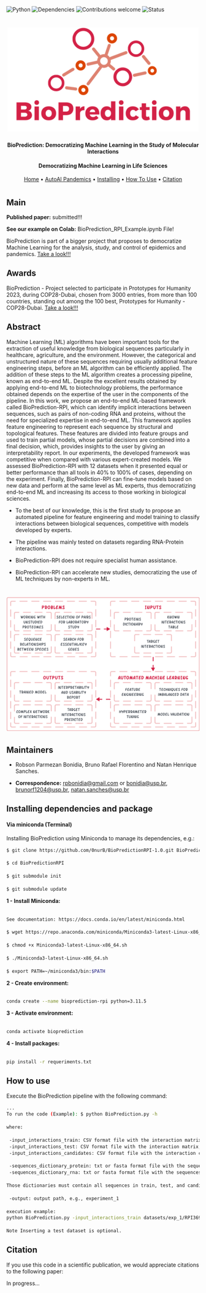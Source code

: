 ![Python](https://img.shields.io/badge/python-v3.7-blue)
![Dependencies](https://img.shields.io/badge/dependencies-up%20to%20date-brightgreen.svg)
![Contributions welcome](https://img.shields.io/badge/contributions-welcome-orange.svg)
![Status](https://img.shields.io/badge/status-up-brightgreen)

<h1 align="center">
  <img src="https://github.com/0nurB/BioPredictionRPI-1.0/blob/main/assets/logoBio.png" alt="BioPrediction" width="500">
</h1>

<h4 align="center">BioPrediction: Democratizing Machine Learning in the Study of Molecular Interactions</h4>

<h4 align="center">Democratizing Machine Learning in Life Sciences</h4>

<p align="center">
  <a href="https://github.com/Bonidia/BioPrediction">Home</a> •
  <a href="http://autoaipandemics.icmc.usp.br">AutoAI Pandemics</a> •
  <a href="#installing-dependencies-and-package">Installing</a> •
  <a href="#how-to-use">How To Use</a> •
  <a href="#citation">Citation</a> 
</p>

<h1 align="center"></h1>


## Main

**Published paper:** submitted!!!

**See our example on Colab:** BioPrediction_RPI_Example.ipynb File!

BioPrediction is part of a bigger project that proposes to democratize Machine Learning for the analysis, study, and control of epidemics and pandemics. [Take a look!!!](http://autoaipandemics.icmc.usp.br)

## Awards

BioPrediction - Project selected to participate in Prototypes for Humanity 2023, during COP28-Dubai, chosen from 3000 entries, from more than 100 countries, standing out among the 100 best, Prototypes for Humanity - COP28-Dubai. [Take a look!!!](https://www.prototypesforhumanity.com/project/bioprediction-framework/)


## Abstract

Machine Learning (ML) algorithms have been important tools for the extraction of useful knowledge from biological sequences particularly in healthcare, agriculture, and the environment. However, the categorical and unstructured nature of these sequences requiring usually additional feature engineering
steps, before an ML algorithm can be efficiently applied. The addition of these steps to the ML algorithm creates a processing pipeline, known as end-to-end ML. Despite the excellent results obtained by applying end-to-end ML to biotechnology problems, the performance obtained depends on the expertise of the user in the components of the pipeline. In this work, we propose an end-to-end ML-based framework called BioPrediction-RPI, which can identify implicit interactions between sequences, such as pairs of non-coding RNA and proteins, without the need for specialized expertise in end-to-end ML. This framework applies feature engineering to represent each sequence by structural and topological features. These features are divided into feature groups and used to train partial models, whose partial decisions are combined into a final decision, which, provides insights to the user by giving an interpretability report. In our experiments, the developed framework was competitive when compared with various expert-created models. We assessed BioPrediction-RPI with 12 datasets when it presented equal or
better performance than all tools in 40% to 100% of cases, depending on the experiment. Finally, BioPrediction-RPI can fine-tune models based on new data and perform at the same level as ML experts, thus democratizing end-to-end ML and increasing its access to those working in biological sciences.

* To the best of our knowledge, this is the first study to propose an automated pipeline for feature engineering and model training to classify interactions between biological sequences, competitive with models developed by experts.
  
* The pipeline was mainly tested on datasets regarding RNA-Protein interactions.

* BioPrediction-RPI does not require specialist human assistance.

* BioPrediction-RPI can accelerate new studies, democratizing the use of ML techniques by non-experts in ML.

<h1 align="center">
  <img src="https://github.com/0nurB/BioPredictionRPI-1.0/blob/main/img/overall.png" alt="BioPrediction-Flowchart" width="600"> 
</h1>

## Maintainers

* Robson Parmezan Bonidia, Bruno Rafael Florentino and Natan Henrique Sanches.

* **Correspondence:** rpbonidia@gmail.com or bonidia@usp.br, brunorf1204@usp.br, natan.sanches@usp.br


## Installing dependencies and package

#### Via miniconda (Terminal)

Installing BioPrediction using Miniconda to manage its dependencies, e.g.:

```sh
$ git clone https://github.com/0nurB/BioPredictionRPI-1.0.git BioPredictionRPI

$ cd BioPredictionRPI

$ git submodule init

$ git submodule update
```

**1 - Install Miniconda:** 

```sh

See documentation: https://docs.conda.io/en/latest/miniconda.html

$ wget https://repo.anaconda.com/miniconda/Miniconda3-latest-Linux-x86_64.sh

$ chmod +x Miniconda3-latest-Linux-x86_64.sh

$ ./Miniconda3-latest-Linux-x86_64.sh

$ export PATH=~/miniconda3/bin:$PATH

```

**2 - Create environment:**

```sh

conda create --name bioprediction-rpi python=3.11.5

```

**3 - Activate environment:**

```sh

conda activate bioprediction

```

**4 - Install packages:**

```sh

pip install -r requeriments.txt

```
## How to use

Execute the BioPrediction pipeline with the following command:

```sh
...
To run the code (Example): $ python BioPrediction.py -h

where:

 -input_interactions_train: CSV format file with the interaction matrix, e.g., datasets/exp_1/RPI369/RPI369_pairs.csv
 -input_interactions_test: CSV format file with the interaction matrix, e.g., datasets/exp_1/RPI369/RPI369_test_pairs.csv
 -input_interactions_candidates: CSV format file with the interaction candidates to the prediction, e.g., datasets/exp_1/RPI369/RPI369_candidates_pairs.csv

 -sequences_dictionary_protein: txt or fasta format file with the sequences, e.g., datasets/exp_1/RPI369/RPI369_protein_seq.fa
 -sequences_dictionary_rna: txt or fasta format file with the sequences, e.g., datasets/exp_1/RPI369/RPI369_dna_seq.fa

Those dictionaries must contain all sequences in train, test, and candidates.

 -output: output path, e.g., experiment_1

execution example:
python BioPrediction.py -input_interactions_train datasets/exp_1/RPI369/RPI369_pairs.csv -sequences_dictionary_protein datasets/exp_1/RPI369/RPI369_protein_seq.fa -sequences_dictionary_rna datasets/exp_1/RPI369/RPI369_dna_seq.fa -output exp_369

Note Inserting a test dataset is optional.
```

## Citation

If you use this code in a scientific publication, we would appreciate citations to the following paper:

In progress...
